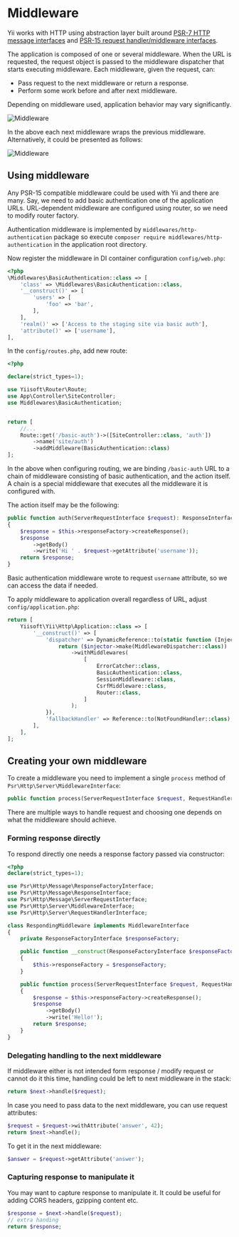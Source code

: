 # Middleware

Yii works with HTTP using abstraction layer built around [PSR-7 HTTP message interfaces](https://www.php-fig.org/psr/psr-7/)
and [PSR-15 request handler/middleware interfaces](https://www.php-fig.org/psr/psr-15/).

The application is composed of one or several middleware. When the URL is requested, the request object is passed to
the middleware dispatcher that starts executing middleware. Each middleware, given the request, can:

- Pass request to the next middleware or return a response. 
- Perform some work before and after next middleware.

Depending on middleware used, application behavior may vary significantly.

![Middleware](img/middleware.svg)

In the above each next middleware wraps the previous middleware. Alternatively, it could be presented
as follows:

![Middleware](img/middleware_alternative.svg)

## Using middleware

Any PSR-15 compatible middleware could be used with Yii and there are many. Say, we need to add basic authentication
one of the application URLs. URL-dependent middleware are configured using router, so we need to modify router factory. 

Authentication middleware is implemented by `middlewares/http-authentication` package so execute
`composer require middlewares/http-authentication` in the application root directory.

Now register the middleware in DI container configuration `config/web.php`:

```php
<?php
\Middlewares\BasicAuthentication::class => [
    'class' => \Middlewares\BasicAuthentication::class,
    '__construct()' => [
        'users' => [
            'foo' => 'bar',
        ],
    ],
    'realm()' => ['Access to the staging site via basic auth'],
    'attribute()' => ['username'],
],
```

In the `config/routes.php`, add new route:

```php
<?php

declare(strict_types=1);

use Yiisoft\Router\Route;
use App\Controller\SiteController;
use Middlewares\BasicAuthentication;


return [
    //...
    Route::get('/basic-auth')->([SiteController::class, 'auth'])
        ->name('site/auth')
        ->addMiddleware(BasicAuthentication::class)
];
```

In the above when configuring routing, we are binding `/basic-auth` URL to a chain of middleware consisting of basic
authentication, and the action itself. A chain is a special middleware that executes all the middleware it is configured
with.

The action itself may be the following:

```php
public function auth(ServerRequestInterface $request): ResponseInterface
{
    $response = $this->responseFactory->createResponse();
    $response
        ->getBody()
        ->write('Hi ' . $request->getAttribute('username'));
    return $response;
}
```

Basic authentication middleware wrote to request `username` attribute, so we can access the data if needed.

To apply middleware to application overall regardless of URL, adjust `config/application.php`:

```php
return [
    Yiisoft\Yii\Http\Application::class => [
        '__construct()' => [
            'dispatcher' => DynamicReference::to(static function (Injector $injector) {
                return ($injector->make(MiddlewareDispatcher::class))
                    ->withMiddlewares(
                        [
                            ErrorCatcher::class,
                            BasicAuthentication::class,
                            SessionMiddleware::class,
                            CsrfMiddleware::class,
                            Router::class,
                        ]
                    );
            }),
            'fallbackHandler' => Reference::to(NotFoundHandler::class),
        ],
    ],
];
```

## Creating your own middleware

To create a middleware you need to implement a single `process` method of `Psr\Http\Server\MiddlewareInterface`:

```php
public function process(ServerRequestInterface $request, RequestHandlerInterface $next): ResponseInterface;
```

There are multiple ways to handle request and choosing one depends on what the middleware should achieve.

### Forming response directly

To respond directly one needs a response factory passed via constructor:

```php
<?php
declare(strict_types=1);

use Psr\Http\Message\ResponseFactoryInterface;
use Psr\Http\Message\ResponseInterface;
use Psr\Http\Message\ServerRequestInterface;
use Psr\Http\Server\MiddlewareInterface;
use Psr\Http\Server\RequestHandlerInterface;

class RespondingMiddleware implements MiddlewareInterface
{
    private ResponseFactoryInterface $responseFactory;

    public function __construct(ResponseFactoryInterface $responseFactory)
    {
        $this->responseFactory = $responseFactory;
    }

    public function process(ServerRequestInterface $request, RequestHandlerInterface $next): ResponseInterface
    {
        $response = $this->responseFactory->createResponse();
        $response
            ->getBody()
            ->write('Hello!');
        return $response;
    }
}
```

### Delegating handling to the next middleware

If middleware either is not intended form response / modify request or cannot do it this time, handling could be
left to next middleware in the stack:  

```php
return $next->handle($request);
```

In case you need to pass data to the next middleware, you can use request attributes:

```php
$request = $request->withAttribute('answer', 42);
return $next->handle();
``` 

To get it in the next middleware:

```php
$answer = $request->getAttribute('answer');
```

### Capturing response to manipulate it

You may want to capture response to manipulate it. It could be useful for adding CORS headers, gzipping content etc.

```php
$response = $next->handle($request);
// extra handing
return $response;
```


